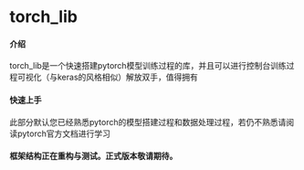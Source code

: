 # torch_lib

#### 介绍
torch_lib是一个快速搭建pytorch模型训练过程的库，并且可以进行控制台训练过程可视化（与keras的风格相似）解放双手，值得拥有

#### 快速上手
此部分默认您已经熟悉pytorch的模型搭建过程和数据处理过程，若仍不熟悉请阅读pytorch官方文档进行学习

#### 框架结构正在重构与测试。正式版本敬请期待。
